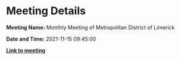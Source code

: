 # Meeting Details

**Meeting Name:** Monthly Meeting of Metropolitan District of Limerick

**Date and Time:** 2021-11-15 09:45:00

**<a href="https://www.limerick.ie/council/whats-on/monthly-meeting-metropolitan-district-limerick-78" target="_blank">Link to meeting</a>**
